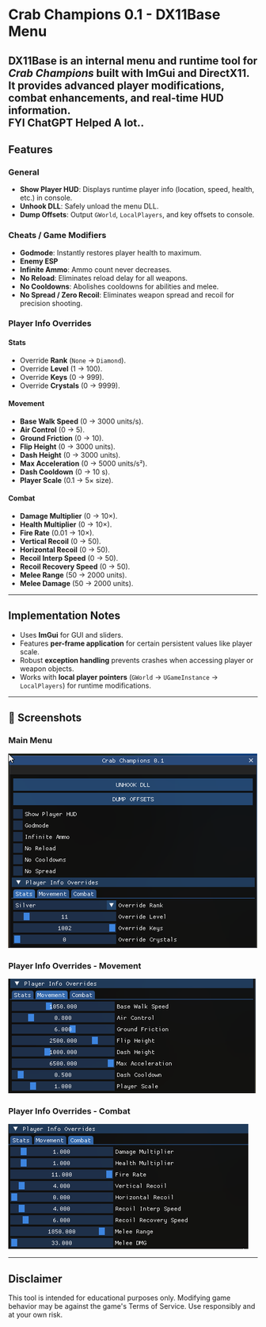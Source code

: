 # Crab Champions 0.1 - DX11Base Menu

**DX11Base** is an internal menu and runtime tool for *Crab Champions* built with ImGui and DirectX11. It provides advanced player modifications, combat enhancements, and real-time HUD information.  
**FYI ChatGPT Helped A lot..**
---

## Features

### General
- **Show Player HUD**: Displays runtime player info (location, speed, health, etc.) in console.
- **Unhook DLL**: Safely unload the menu DLL.
- **Dump Offsets**: Output `GWorld`, `LocalPlayers`, and key offsets to console.

### Cheats / Game Modifiers
- **Godmode**: Instantly restores player health to maximum.
- **Enemy ESP**
- **Infinite Ammo**: Ammo count never decreases.
- **No Reload**: Eliminates reload delay for all weapons.
- **No Cooldowns**: Abolishes cooldowns for abilities and melee.
- **No Spread / Zero Recoil**: Eliminates weapon spread and recoil for precision shooting.

### Player Info Overrides

#### Stats
- Override **Rank** (`None` → `Diamond`).
- Override **Level** (1 → 100).
- Override **Keys** (0 → 999).
- Override **Crystals** (0 → 9999).

#### Movement
- **Base Walk Speed** (0 → 3000 units/s).
- **Air Control** (0 → 5).
- **Ground Friction** (0 → 10).
- **Flip Height** (0 → 3000 units).
- **Dash Height** (0 → 3000 units).
- **Max Acceleration** (0 → 5000 units/s²).
- **Dash Cooldown** (0 → 10 s).
- **Player Scale** (0.1 → 5× size).

#### Combat
- **Damage Multiplier** (0 → 10×).
- **Health Multiplier** (0 → 10×).
- **Fire Rate** (0.01 → 10×).
- **Vertical Recoil** (0 → 50).
- **Horizontal Recoil** (0 → 50).
- **Recoil Interp Speed** (0 → 50).
- **Recoil Recovery Speed** (0 → 50).
- **Melee Range** (50 → 2000 units).
- **Melee Damage** (50 → 2000 units).

---

## Implementation Notes

- Uses **ImGui** for GUI and sliders.
- Features **per-frame application** for certain persistent values like player scale.
- Robust **exception handling** prevents crashes when accessing player or weapon objects.
- Works with **local player pointers** (`GWorld` → `UGameInstance` → `LocalPlayers`) for runtime modifications.

---

## 📸 Screenshots

### Main Menu
![Main Menu](https://raw.githubusercontent.com/Landan420/CrabChampionsSDKBase/refs/heads/master/screenshots/image.webp)

### Player Info Overrides - Movement
![Movement Overrides](https://raw.githubusercontent.com/Landan420/CrabChampionsSDKBase/refs/heads/master/screenshots/image1.webp)

### Player Info Overrides - Combat
![Combat Overrides](https://raw.githubusercontent.com/Landan420/CrabChampionsSDKBase/refs/heads/master/screenshots/image2.webp)


---

## Disclaimer

This tool is intended for educational purposes only. Modifying game behavior may be against the game's Terms of Service. Use responsibly and at your own risk.
